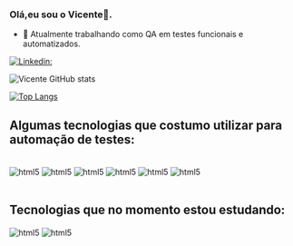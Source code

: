 ### Olá,eu sou o Vicente👋.

- 🐞 Atualmente trabalhando como QA em testes funcionais e automatizados.


[![Linkedin:](https://img.shields.io/badge/LinkedIn-0077B5?style=for-the-badge&logo=linkedin&logoColor=white)](https://www.linkedin.com/in/vicente-almeida05/ )

![Vicente GitHub stats](https://github-readme-stats.vercel.app/api?username=vicente-almeida&show_icons=true&theme=github_dark)

[![Top Langs](https://github-readme-stats.vercel.app/api/top-langs/?username=vicente-almeida&langs_count=8)](https://github.com/anuraghazra/github-readme-stats)
## Algumas tecnologias que costumo utilizar para automação de testes:

<div style="display: inline_block"><br/>
<img align="center" alt="html5" src="https://img.shields.io/badge/HTML5-E34F26?style=for-the-badge&logo=html5&logoColor=white"/>
<img align="center" alt="html5" src="https://img.shields.io/badge/JavaScript-F7DF1E?style=for-the-badge&logo=javascript&logoColor=black"/>
<img align="center" alt="html5" src="https://img.shields.io/badge/Java-ED8B00?style=for-the-badge&logo=openjdk&logoColor=white"/>

<img align="center" alt="html5" src="https://img.shields.io/badge/IntelliJ_IDEA-000000.svg?style=for-the-badge&logo=intellij-idea&logoColor=white"/>
<img align="center" alt="html5" src="https://img.shields.io/badge/Visual_Studio_Code-0078D4?style=for-the-badge&logo=visual%20studio%20code&logoColor=white"/>

<img align="center" alt="html5" src="https://img.shields.io/badge/GIT-E44C30?style=for-the-badge&logo=git&logoColor=white"/>
</div><br>

## Tecnologias que no momento estou estudando:

<img align="center" alt="html5" src="https://img.shields.io/badge/Python-3776AB?style=for-the-badge&logo=python&logoColor=white"/> <img align="center" alt="html5" src="https://img.shields.io/badge/Django-092E20?style=for-the-badge&logo=django&logoColor=white"/>













